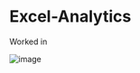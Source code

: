 # Excel-Analytics

Worked in











![image](https://user-images.githubusercontent.com/102268389/192936859-1a01f444-7df0-40e0-9d11-d6632cf00c59.png)
